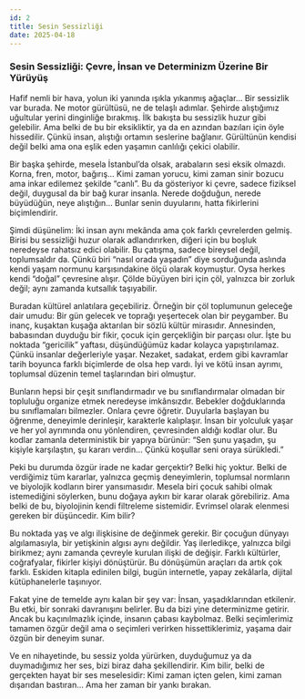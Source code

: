 ```yaml
---
id: 2
title: Sesin Sessizliği
date: 2025-04-18
---
```


### Sesin Sessizliği: Çevre, İnsan ve Determinizm Üzerine Bir Yürüyüş

Hafif nemli bir hava, yolun iki yanında ışıkla yıkanmış ağaçlar… Bir sessizlik var burada. Ne motor gürültüsü, ne de telaşlı adımlar. Şehirde alıştığımız uğultular yerini dinginliğe bırakmış. İlk bakışta bu sessizlik huzur gibi gelebilir. Ama belki de bu bir eksikliktir, ya da en azından bazıları için öyle hissedilir. Çünkü insan, alıştığı ortamın seslerine bağlanır. Gürültünün kendisi değil belki ama ona eşlik eden yaşamın canlılığı çekici olabilir.

Bir başka şehirde, mesela İstanbul’da olsak, arabaların sesi eksik olmazdı. Korna, fren, motor, bağırış… Kimi zaman yorucu, kimi zaman sinir bozucu ama inkar edilemez şekilde “canlı”. Bu da gösteriyor ki çevre, sadece fiziksel değil, duygusal da bir bağ kurar insanla. Nerede doğduğun, nerede büyüdüğün, neye alıştığın… Bunlar senin duyularını, hatta fikirlerini biçimlendirir.

Şimdi düşünelim: İki insan aynı mekânda ama çok farklı çevrelerden gelmiş. Birisi bu sessizliği huzur olarak adlandırırken, diğeri için bu boşluk neredeyse rahatsız edici olabilir. Bu çatışma, sadece bireysel değil, toplumsaldır da. Çünkü biri “nasıl orada yaşadın” diye sorduğunda aslında kendi yaşam normunu karşısındakine ölçü olarak koymuştur. Oysa herkes kendi “doğal” çevresine alışır. Çölde büyüyen biri için çöl, yalnızca bir zorluk değil; aynı zamanda kutsallık taşıyabilir.

Buradan kültürel anlatılara geçebiliriz. Örneğin bir çöl toplumunun geleceğe dair umudu: Bir gün gelecek ve toprağı yeşertecek olan bir peygamber. Bu inanç, kuşaktan kuşağa aktarılan bir sözlü kültür mirasıdır. Annesinden, babasından duyduğu bir fikir, çocuk için gerçekliğin bir parçası olur. İşte bu noktada “gericilik” yaftası, düşündüğümüz kadar kolayca yapıştırılamaz. Çünkü insanlar değerleriyle yaşar. Nezaket, sadakat, erdem gibi kavramlar tarih boyunca farklı biçimlerde de olsa hep vardı. İyi ve kötü insan ayrımı, toplumsal düzenin temel taşlarından biri olmuştur.

Bunların hepsi bir çeşit sınıflandırmadır ve bu sınıflandırmalar olmadan bir topluluğu organize etmek neredeyse imkânsızdır. Bebekler doğduklarında bu sınıflamaları bilmezler. Onlara çevre öğretir. Duyularla başlayan bu öğrenme, deneyimle derinleşir, karakterle kalıplaşır. İnsan bir yolculuk yaşar ve her yol ayrımında onu yönlendiren, çevresinden aldığı kodlar olur. Bu kodlar zamanla deterministik bir yapıya bürünür: “Sen şunu yaşadın, şu kişiyle karşılaştın, şu kararı verdin… Çünkü koşullar seni oraya sürükledi.”

Peki bu durumda özgür irade ne kadar gerçektir? Belki hiç yoktur. Belki de verdiğimiz tüm kararlar, yalnızca geçmiş deneyimlerin, toplumsal normların ve biyolojik kodların birer yansımasıdır. Mesela biri çocuk sahibi olmak istemediğini söylerken, bunu doğaya aykırı bir karar olarak görebiliriz. Ama belki de bu, biyolojinin kendi filtreleme sistemidir. Evrimsel olarak elenmesi gereken bir düşüncedir. Kim bilir?

Bu noktada yaş ve algı ilişkisine de değinmek gerekir. Bir çocuğun dünyayı algılamasıyla, bir yetişkinin algısı aynı değildir. Yaş ilerledikçe, yalnızca bilgi birikmez; aynı zamanda çevreyle kurulan ilişki de değişir. Farklı kültürler, coğrafyalar, fikirler kişiyi dönüştürür. Bu dönüşümün araçları da artık çok farklı. Eskiden kitapla edinilen bilgi, bugün internetle, yapay zekâlarla, dijital kütüphanelerle taşınıyor.

Fakat yine de temelde aynı kalan bir şey var: İnsan, yaşadıklarından etkilenir. Bu etki, bir sonraki davranışını belirler. Bu da bizi yine determinizme getirir. Ancak bu kaçınılmazlık içinde, insanın çabası kaybolmaz. Belki seçimlerimiz tamamen özgür değil ama o seçimleri verirken hissettiklerimiz, yaşama dair özgün bir deneyim sunar.

Ve en nihayetinde, bu sessiz yolda yürürken, duyduğumuz ya da duymadığımız her ses, bizi biraz daha şekillendirir. Kim bilir, belki de gerçekten hayat bir ses meselesidir: Kimi zaman içten gelen, kimi zaman dışarıdan bastıran… Ama her zaman bir yankı bırakan.
